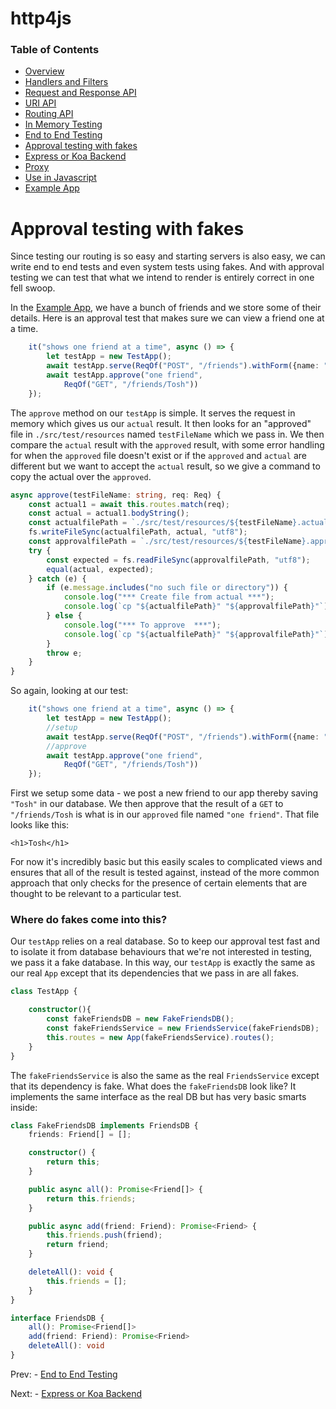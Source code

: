 # http4js

### Table of Contents

- [Overview](/http4js/#basics)
- [Handlers and Filters](/http4js/Handlers-and-filters/#handlers-and-filters)
- [Request and Response API](/http4js/Request-and-response-api/#request-and-response-api)
- [URI API](/http4js/Uri-api/#uri-api)
- [Routing API](/http4js/Routing-api/#routing-api)
- [In Memory Testing](/http4js/In-memory-testing/#in-memory-testing)
- [End to End Testing](/http4js/End-to-end-testing/#end-to-end-testing)
- [Approval testing with fakes](/http4js/Approval-testing-with-fakes/#approval-testing-with-fakes)
- [Express or Koa Backend](/http4js/Express-or-koa-backend/#express-or-koa-backend)
- [Proxy](/http4js/Proxy/#proxy)
- [Use in Javascript](/http4js/Use-in-javascript/#how-to-require-and-use-http4js-in-js)
- [Example App](https://github.com/TomShacham/http4js-eg)

# Approval testing with fakes

Since testing our routing is so easy and starting servers is also easy, 
we can write end to end tests and even system tests using fakes. 
And with approval testing we can test that what we intend to render is
entirely correct in one fell swoop. 

In the [Example App](https://github.com/TomShacham/http4js-eg), we have a
bunch of friends and we store some of their details. Here is an approval
test that makes sure we can view a friend one at a time.

```typescript
    it("shows one friend at a time", async () => {
        let testApp = new TestApp();
        await testApp.serve(ReqOf("POST", "/friends").withForm({name: "Tosh"}));
        await testApp.approve("one friend",
            ReqOf("GET", "/friends/Tosh"))
    });
```

The `approve` method on our `testApp` is simple. It serves the request
in memory which gives us our `actual` result. It then looks for an "approved"
file in `./src/test/resources` named `testFileName` which we pass in. We
then compare the `actual` result with the `approved` result, with some
error handling for when the `approved` file doesn't exist or if the `approved`
and `actual` are different but we want to accept the `actual` result, so we
give a command to copy the actual over the `approved`.  

```typescript
async approve(testFileName: string, req: Req) {
    const actual1 = await this.routes.match(req);
    const actual = actual1.bodyString();
    const actualfilePath = `./src/test/resources/${testFileName}.actual`;
    fs.writeFileSync(actualfilePath, actual, "utf8");
    const approvalfilePath = `./src/test/resources/${testFileName}.approved`;
    try {
        const expected = fs.readFileSync(approvalfilePath, "utf8");
        equal(actual, expected);
    } catch (e) {
        if (e.message.includes("no such file or directory")) {
            console.log("*** Create file from actual ***");
            console.log(`cp "${actualfilePath}" "${approvalfilePath}"`);
        } else {
            console.log("*** To approve  ***");
            console.log(`cp "${actualfilePath}" "${approvalfilePath}"`);
        }
        throw e;
    }
}
```

So again, looking at our test:

```typescript
    it("shows one friend at a time", async () => {
        let testApp = new TestApp();
        //setup
        await testApp.serve(ReqOf("POST", "/friends").withForm({name: "Tosh"}));
        //approve
        await testApp.approve("one friend",
            ReqOf("GET", "/friends/Tosh"))
    });
```

First we setup some data - we post a new friend to our app thereby saving
`"Tosh"` in our database. We then approve that the result of a `GET` to
`"/friends/Tosh` is what is in our `approved` file named `"one friend"`.
That file looks like this: 

```text
<h1>Tosh</h1>
```

For now it's incredibly basic but this easily scales to complicated views
and ensures that all of the result is tested against, instead of the more
common approach that only checks for the presence of certain elements that
are thought to be relevant to a particular test.

### Where do fakes come into this?
 
Our `testApp` relies on a real database. So to keep our approval test fast
and to isolate it from database behaviours that we're not interested in
testing, we pass it a fake database. In this way, our `testApp` is exactly
the same as our real `App` except that its dependencies that we pass in are
all fakes.

```typescript
class TestApp {

    constructor(){
        const fakeFriendsDB = new FakeFriendsDB();
        const fakeFriendsService = new FriendsService(fakeFriendsDB);
        this.routes = new App(fakeFriendsService).routes();
    }
}
```

The `fakeFriendsService` is also the same as the real `FriendsService`
except that its dependency is fake. What does the `fakeFriendsDB` look
like? It implements the same interface as the real DB but has very 
basic smarts inside:

```typescript
class FakeFriendsDB implements FriendsDB {
    friends: Friend[] = [];

    constructor() {
        return this;
    }

    public async all(): Promise<Friend[]> {
        return this.friends;
    }

    public async add(friend: Friend): Promise<Friend> {
        this.friends.push(friend);
        return friend;
    }

    deleteAll(): void {
        this.friends = [];
    }
}

interface FriendsDB {
    all(): Promise<Friend[]>
    add(friend: Friend): Promise<Friend>
    deleteAll(): void
}
```
Prev: - [End to End Testing](/http4js/End-to-end-testing/#end-to-end-testing)

Next: - [Express or Koa Backend](/http4js/Express-or-koa-backend/#express-or-koa-backend)